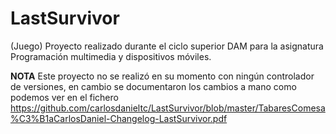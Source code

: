 # LastSurvivor
(Juego) Proyecto realizado durante el ciclo superior DAM para la asignatura Programación multimedia y dispositivos móviles.

**NOTA**
Este proyecto no se realizó en su momento con ningún controlador de versiones, en cambio se documentaron los cambios a mano como podemos ver en el fichero https://github.com/carlosdanieltc/LastSurvivor/blob/master/TabaresComesa%C3%B1aCarlosDaniel-Changelog-LastSurvivor.pdf
